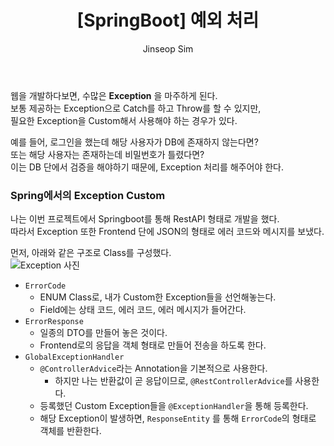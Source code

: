 ﻿---
layout: post
title: "[SpringBoot] 예외 처리"
categories: Springboot
tags: [java]
author:
  - Jinseop Sim
toc: true
---
웹을 개발하다보면, 수많은 __Exception__ 을 마주하게 된다.  
보통 제공하는 Exception으로 Catch를 하고 Throw를 할 수 있지만,  
필요한 Exception을 Custom해서 사용해야 하는 경우가 있다.  

예를 들어, 로그인을 했는데 해당 사용자가 DB에 존재하지 않는다면?  
또는 해당 사용자는 존재하는데 비밀번호가 틀렸다면?  
이는 DB 단에서 검증을 해야하기 때문에, Exception 처리를 해주어야 한다.  

### Spring에서의 Exception Custom
나는 이번 프로젝트에서 Springboot를 통해 RestAPI 형태로 개발을 했다.  
따라서 Exception 또한 Frontend 단에 JSON의 형태로 에러 코드와 메시지를 보냈다.  

먼저, 아래와 같은 구조로 Class를 구성했다.  
![Exception 사진](https://user-images.githubusercontent.com/71700079/185452239-8b749774-91d2-4ce0-a8ee-c03097f476a8.png)  

- ```ErrorCode```
  - ENUM Class로, 내가 Custom한 Exception들을 선언해놓는다.
  - Field에는 상태 코드, 에러 코드, 에러 메시지가 들어간다.
- ```ErrorResponse```
  - 일종의 DTO를 만들어 놓은 것이다.
  - Frontend로의 응답을 객체 형태로 만들어 전송을 하도록 한다.
- ```GlobalExceptionHandler```
  - ```@ControllerAdvice```라는 Annotation을 기본적으로 사용한다.
    - 하지만 나는 반환값이 곧 응답이므로, ```@RestControllerAdvice```를 사용한다.
  - 등록했던 Custom Exception들을 ```@ExceptionHandler```을 통해 등록한다.
  - 해당 Exception이 발생하면, ```ResponseEntity``` 를 통해 ```ErrorCode```의 형태로 객체를 반환한다.

